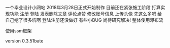 一个毕业设计小网站
2018年3月28日正式开始制作
目前还在紧张施工阶段
打算实现功能 注册 登陆 发表删除文章 评论点赞 修改账号信息 上传头像
先这么多吧 给自己挖了很多坑啊
登陆注册还没做好 有些小BUG 尚待研究解决!
整体使用瀑布流

使用ssm框架

version 0.3.51bate
